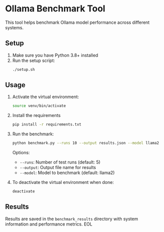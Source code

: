 # Ollama Benchmark Tool

This tool helps benchmark Ollama model performance across different systems.

## Setup

1. Make sure you have Python 3.8+ installed
2. Run the setup script:
   ```bash
   ./setup.sh
   ```

## Usage

1. Activate the virtual environment:

   ```bash
   source venv/bin/activate
   ```

2. Install the requirements

   ```bash
   pip install -r requirements.txt
   ```

3. Run the benchmark:

   ```bash
   python benchmark.py --runs 10 --output results.json --model llama2
   ```

   Options:

   - `--runs`: Number of test runs (default: 5)
   - `--output`: Output file name for results
   - `--model`: Model to benchmark (default: llama2)

4. To deactivate the virtual environment when done:
   ```bash
   deactivate
   ```

## Results

Results are saved in the `benchmark_results` directory with system information and performance metrics.
EOL
